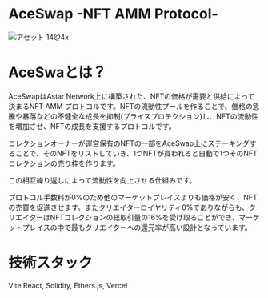 # AceSwap -NFT AMM Protocol-
![アセット 14@4x](https://user-images.githubusercontent.com/51313744/200154649-a7559efe-30d7-4ac5-829b-fa4fa95a7264.png)


# AceSwaとは？
AceSwapはAstar Network上に構築された、NFTの価格が需要と供給によって決まるNFT AMM プロトコルです。NFTの流動性プールを作ることで、価格の急騰や暴落などの不健全な成長を抑制(プライスプロテクション)し、NFTの流動性を増加させ、NFTの成長を支援するプロトコルです。

コレクションオーナーが運営保有のNFTの一部をAceSwap上にステーキングすることで、そのNFTをリストしていき、1つNFTが買われると自動で1つそのNFTコレクションの売り枠を作ります。

この相互繰り返しによって流動性を向上させる仕組みです。

プロトコル手数料が0%のため他のマーケットプレイスよりも価格が安く、NFTの売買を促進させます。またクリエイターロイヤリティ0%でありながらも、クリエイターはNFTコレクションの総取引量の16%を受け取ることができ、マーケットプレイスの中で最もクリエイターへの還元率が高い設計となっています。

# 技術スタック
Vite React, Solidity, Ethers.js, Vercel
